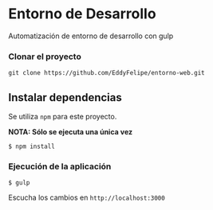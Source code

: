 # Entorno de Desarrollo

Automatización de entorno de desarrollo con gulp

### Clonar el proyecto
```
git clone https://github.com/EddyFelipe/entorno-web.git
```

## Instalar dependencias
Se utiliza `npm` para este proyecto.

**NOTA: Sólo se ejecuta una única vez**
```
$ npm install
```

### Ejecución de la aplicación
```
$ gulp
```

Escucha los cambios en `http://localhost:3000
`
